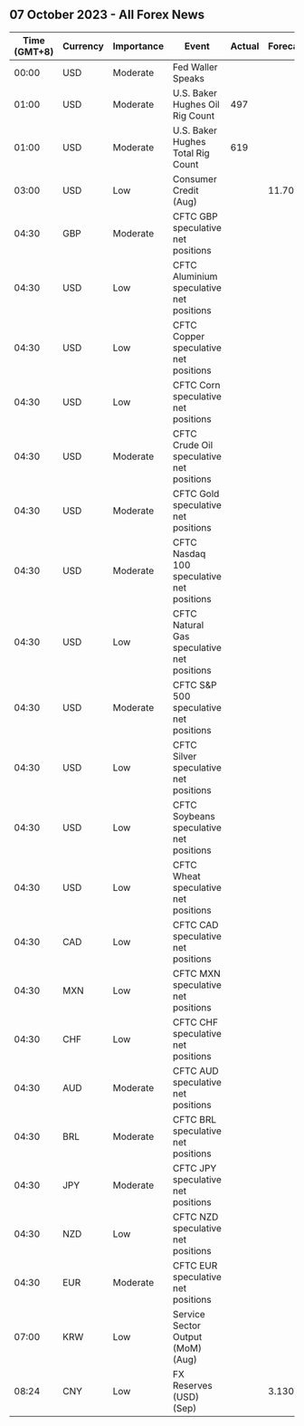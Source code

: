## 07 October 2023 - All Forex News

| Time (GMT+8) | Currency | Importance | Event | Actual | Forecast | Previous |
|------|----------|------------|-------|--------|----------|----------|
| 00:00 | USD | Moderate | Fed Waller Speaks |  |  |  |
| 01:00 | USD | Moderate | U.S. Baker Hughes Oil Rig Count | 497 |  | 502 |
| 01:00 | USD | Moderate | U.S. Baker Hughes Total Rig Count | 619 |  | 623 |
| 03:00 | USD | Low | Consumer Credit (Aug) |  | 11.70B | 10.40B |
| 04:30 | GBP | Moderate | CFTC GBP speculative net positions |  |  | 15.7K |
| 04:30 | USD | Low | CFTC Aluminium speculative net positions |  |  | 6.7K |
| 04:30 | USD | Low | CFTC Copper speculative net positions |  |  | -28.8K |
| 04:30 | USD | Low | CFTC Corn speculative net positions |  |  | -118.5K |
| 04:30 | USD | Moderate | CFTC Crude Oil speculative net positions |  |  | 350.1K |
| 04:30 | USD | Moderate | CFTC Gold speculative net positions |  |  | 115.8K |
| 04:30 | USD | Moderate | CFTC Nasdaq 100 speculative net positions |  |  | 0.8K |
| 04:30 | USD | Low | CFTC Natural Gas speculative net positions |  |  | -94.2K |
| 04:30 | USD | Moderate | CFTC S&P 500 speculative net positions |  |  | -89.3K |
| 04:30 | USD | Low | CFTC Silver speculative net positions |  |  | 20.1K |
| 04:30 | USD | Low | CFTC Soybeans speculative net positions |  |  | 46.5K |
| 04:30 | USD | Low | CFTC Wheat speculative net positions |  |  | -60.0K |
| 04:30 | CAD | Low | CFTC CAD speculative net positions |  |  | -32.7K |
| 04:30 | MXN | Low | CFTC MXN speculative net positions |  |  | 60.6K |
| 04:30 | CHF | Low | CFTC CHF speculative net positions |  |  | -9.1K |
| 04:30 | AUD | Moderate | CFTC AUD speculative net positions |  |  | -86.8K |
| 04:30 | BRL | Moderate | CFTC BRL speculative net positions |  |  | 15.6K |
| 04:30 | JPY | Moderate | CFTC JPY speculative net positions |  |  | -109.5K |
| 04:30 | NZD | Low | CFTC NZD speculative net positions |  |  | -15.2K |
| 04:30 | EUR | Moderate | CFTC EUR speculative net positions |  |  | 98.4K |
| 07:00 | KRW | Low | Service Sector Output (MoM) (Aug) |  |  | 0.4% |
| 08:24 | CNY | Low | FX Reserves (USD) (Sep) |  | 3.130T | 3.160T |
